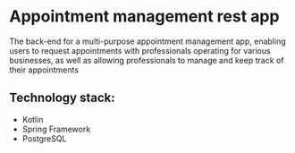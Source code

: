 # Appointment management rest app
The back-end for a multi-purpose appointment management app, enabling users to request appointments with professionals operating for various businesses, as well as allowing professionals to manage and keep track of their appointments

## Technology stack:
* Kotlin
* Spring Framework
* PostgreSQL
